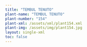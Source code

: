 ```yaml
---
title: "TEMBUL TENUTO"
plant-name: "TEMBUL TENUTO"
plant-number: "154"
plant-xml: /assets/xml/plant154.xml
plant-img: /assets/img/plant154.jpg
layout: single-xml
toc: false
---
```

